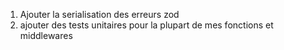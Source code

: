 1. Ajouter la serialisation des erreurs zod
2. ajouter des tests unitaires pour la plupart de mes fonctions et middlewares